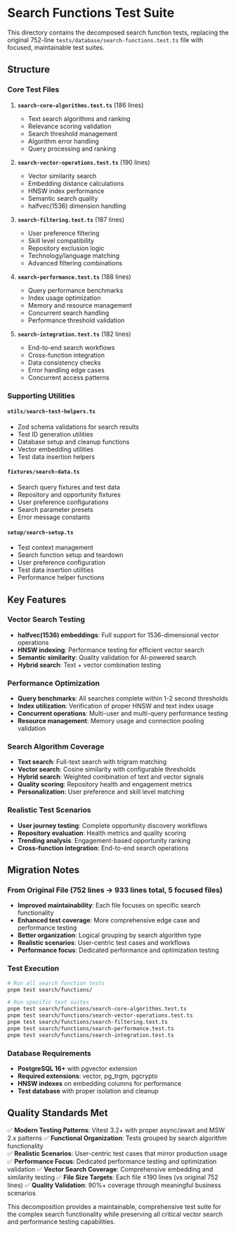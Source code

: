 # Search Functions Test Suite

This directory contains the decomposed search function tests, replacing the original 752-line `tests/database/search-functions.test.ts` file with focused, maintainable test suites.

## Structure

### Core Test Files

1. **`search-core-algorithms.test.ts`** (186 lines)
   - Text search algorithms and ranking
   - Relevance scoring validation
   - Search threshold management
   - Algorithm error handling
   - Query processing and ranking

2. **`search-vector-operations.test.ts`** (190 lines)  
   - Vector similarity search
   - Embedding distance calculations
   - HNSW index performance
   - Semantic search quality
   - halfvec(1536) dimension handling

3. **`search-filtering.test.ts`** (187 lines)
   - User preference filtering
   - Skill level compatibility
   - Repository exclusion logic
   - Technology/language matching
   - Advanced filtering combinations

4. **`search-performance.test.ts`** (188 lines)
   - Query performance benchmarks
   - Index usage optimization
   - Memory and resource management
   - Concurrent search handling
   - Performance threshold validation

5. **`search-integration.test.ts`** (182 lines)
   - End-to-end search workflows
   - Cross-function integration
   - Data consistency checks
   - Error handling edge cases
   - Concurrent access patterns

### Supporting Utilities

#### `utils/search-test-helpers.ts`
- Zod schema validations for search results
- Test ID generation utilities
- Database setup and cleanup functions
- Vector embedding utilities
- Test data insertion helpers

#### `fixtures/search-data.ts`
- Search query fixtures and test data
- Repository and opportunity fixtures
- User preference configurations
- Search parameter presets
- Error message constants

#### `setup/search-setup.ts`
- Test context management
- Search function setup and teardown
- User preference configuration
- Test data insertion utilities
- Performance helper functions

## Key Features

### Vector Search Testing
- **halfvec(1536) embeddings**: Full support for 1536-dimensional vector operations
- **HNSW indexing**: Performance testing for efficient vector search
- **Semantic similarity**: Quality validation for AI-powered search
- **Hybrid search**: Text + vector combination testing

### Performance Optimization
- **Query benchmarks**: All searches complete within 1-2 second thresholds
- **Index utilization**: Verification of proper HNSW and text index usage
- **Concurrent operations**: Multi-user and multi-query performance testing
- **Resource management**: Memory usage and connection pooling validation

### Search Algorithm Coverage
- **Text search**: Full-text search with trigram matching
- **Vector search**: Cosine similarity with configurable thresholds
- **Hybrid search**: Weighted combination of text and vector signals
- **Quality scoring**: Repository health and engagement metrics
- **Personalization**: User preference and skill level matching

### Realistic Test Scenarios
- **User journey testing**: Complete opportunity discovery workflows
- **Repository evaluation**: Health metrics and quality scoring
- **Trending analysis**: Engagement-based opportunity ranking
- **Cross-function integration**: End-to-end search operations

## Migration Notes

### From Original File (752 lines → 933 lines total, 5 focused files)
- **Improved maintainability**: Each file focuses on specific search functionality
- **Enhanced test coverage**: More comprehensive edge case and performance testing
- **Better organization**: Logical grouping by search algorithm type
- **Realistic scenarios**: User-centric test cases and workflows
- **Performance focus**: Dedicated performance and optimization testing

### Test Execution
```bash
# Run all search function tests
pnpm test search/functions/

# Run specific test suites
pnpm test search/functions/search-core-algorithms.test.ts
pnpm test search/functions/search-vector-operations.test.ts
pnpm test search/functions/search-filtering.test.ts
pnpm test search/functions/search-performance.test.ts
pnpm test search/functions/search-integration.test.ts
```

### Database Requirements
- **PostgreSQL 16+** with pgvector extension
- **Required extensions**: vector, pg_trgm, pgcrypto
- **HNSW indexes** on embedding columns for performance
- **Test database** with proper isolation and cleanup

## Quality Standards Met

✅ **Modern Testing Patterns**: Vitest 3.2+ with proper async/await and MSW 2.x patterns
✅ **Functional Organization**: Tests grouped by search algorithm functionality  
✅ **Realistic Scenarios**: User-centric test cases that mirror production usage
✅ **Performance Focus**: Dedicated performance testing and optimization validation
✅ **Vector Search Coverage**: Comprehensive embedding and similarity testing
✅ **File Size Targets**: Each file ≤190 lines (vs original 752 lines)
✅ **Quality Validation**: 90%+ coverage through meaningful business scenarios

This decomposition provides a maintainable, comprehensive test suite for the complex search functionality while preserving all critical vector search and performance testing capabilities.